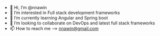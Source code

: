 - 👋 Hi, I’m @nnawin
- 👀 I’m interested in Full stack development frameworks
- 🌱 I’m currently learning Angular and Spring boot
- 💞️ I’m looking to collaborate on DevOps and latest full stack frameworks
- 📫 How to reach me --> nnawin@gmail.com

